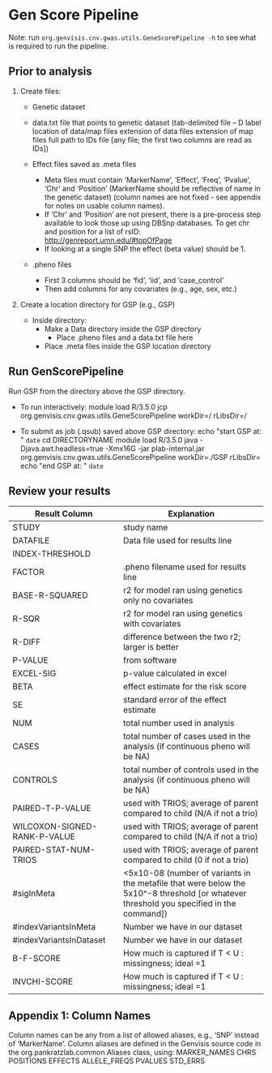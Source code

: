 # Gen Score Pipeline

Note: run `org.genvisis.cnv.gwas.utils.GeneScorePipeline -h` to see what is required to run the pipeline.


## Prior to analysis

1. Create files:
    - Genetic dataset
    - data.txt file that points to genetic dataset (tab-delimited file – D <tab> label <tab> location of data/map files <tab> extension of data files <tab> extension of map files <tab> full path to IDs file [any file; the first two columns are read as IDs])

    - Effect files saved as .meta files 
      - Meta files must contain ‘MarkerName’, ‘Effect’, ‘Freq’, ‘Pvalue’, ‘Chr’ and ‘Position’ (MarkerName should be reflective of name in the genetic dataset) (column names are not fixed - see appendix for notes on usable column names).
      - If ‘Chr’ and ‘Position’ are not present, there is a pre-process step available to look those up using DBSnp databases. To get chr and position for a list of rsID: http://genreport.umn.edu/#topOfPage
      - If looking at a single SNP the effect (beta value) should be 1.

    - .pheno files 
      - First 3 columns should be ‘fid’, ‘iid’, and ‘case_control’ 
      - Then add columns for any covariates (e.g., age, sex, etc.)

2. Create a location directory for GSP (e.g., GSP)
    - Inside directory:
      - Make a Data directory inside the GSP directory
        - Place .pheno files and a data.txt file here
      - Place .meta files inside the GSP location directory

  
## Run GenScorePipeline 
  
Run GSP from the directory above the GSP directory.
- To run interactively: 
  module load R/3.5.0
  jcp org.genvisis.cnv.gwas.utils.GeneScorePipeline workDir=/ rLibsDir=/

- To submit as job (.qsub) saved above GSP directory:
  echo "start GSP at: " `date`
  cd DIRECTORYNAME
  module load R/3.5.0
  java -Djava.awt.headless=true -Xmx16G -jar plab-internal.jar org.genvisis.cnv.gwas.utils.GeneScorePipeline workDir=./GSP rLibsDir=<DIRECT PATH TO  PERSONAL R LIBRARY>
  echo "end GSP at: " `date`

  
## Review your results

| Result Column | Explanation |
| ------------- | ------------- |
| STUDY | study name  |
| DATAFILE | Data file used for results line |
| INDEX-THRESHOLD |  |
| FACTOR | .pheno filename used for results line |
| BASE-R-SQUARED | r2 for model ran using genetics only no covariates |
| R-SQR | r2 for model ran using genetics with covariates |
| R-DIFF | difference between the two r2; larger is better |
| P-VALUE | from software |
| EXCEL-SIG | p-value calculated in excel |
| BETA | effect estimate for the risk score |
| SE | standard error of the effect estimate |
| NUM | total number used in analysis |
| CASES | total number of cases used in the analysis (if continuous pheno will be NA) |
| CONTROLS | total number of controls used in the analysis (if continuous pheno will be NA) |
| PAIRED-T-P-VALUE | used with TRIOS; average of parent compared to child (N/A if not a trio) |
| WILCOXON-SIGNED-RANK-P-VALUE | used with TRIOS; average of parent compared to child (N/A if not a trio) |
| PAIRED-STAT-NUM-TRIOS | used with TRIOS; average of parent compared to child (0 if not a trio) |
| #sigInMeta | <5x10-08 (number of variants in the metafile that were below the 5x10^-8 threshold [or whatever threshold you specified in the command]) |
| #indexVariantsInMeta | Number we have in our dataset |
| #indexVariantsInDataset | Number we have in our dataset |
| B-F-SCORE | How much is captured if T < U : missingness; ideal =1 |
| INVCHI-SCORE | How much is captured if T < U : missingness; ideal =1 |
                                              
                                              
## Appendix 1: Column Names
	
Column names can be any from a list of allowed aliases, e.g., ‘SNP’ instead of ‘MarkerName’.
Column aliases are defined in the Genvisis source code in the org.pankratzlab.common.Aliases class, using:
  MARKER_NAMES
  CHRS
  POSITIONS
  EFFECTS
  ALLELE_FREQS
  PVALUES
  STD_ERRS
